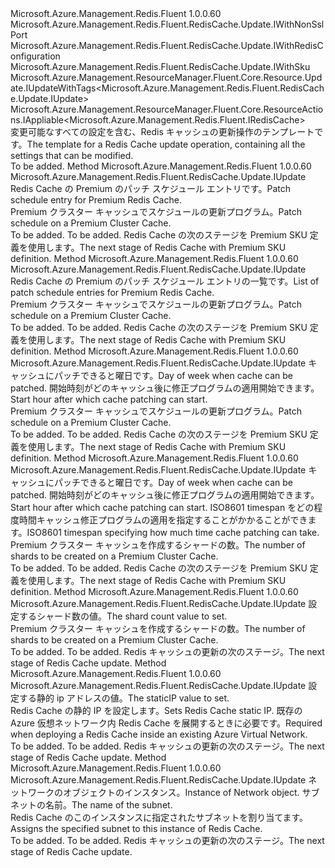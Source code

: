 <Type Name="IUpdate" FullName="Microsoft.Azure.Management.Redis.Fluent.RedisCache.Update.IUpdate">
  <TypeSignature Language="C#" Value="public interface IUpdate : Microsoft.Azure.Management.Redis.Fluent.RedisCache.Update.IWithNonSslPort, Microsoft.Azure.Management.Redis.Fluent.RedisCache.Update.IWithRedisConfiguration, Microsoft.Azure.Management.Redis.Fluent.RedisCache.Update.IWithSku, Microsoft.Azure.Management.ResourceManager.Fluent.Core.Resource.Update.IUpdateWithTags&lt;Microsoft.Azure.Management.Redis.Fluent.RedisCache.Update.IUpdate&gt;, Microsoft.Azure.Management.ResourceManager.Fluent.Core.ResourceActions.IAppliable&lt;Microsoft.Azure.Management.Redis.Fluent.IRedisCache&gt;" />
  <TypeSignature Language="ILAsm" Value=".class public interface auto ansi abstract IUpdate implements class Microsoft.Azure.Management.Redis.Fluent.RedisCache.Update.IWithNonSslPort, class Microsoft.Azure.Management.Redis.Fluent.RedisCache.Update.IWithRedisConfiguration, class Microsoft.Azure.Management.Redis.Fluent.RedisCache.Update.IWithSku, class Microsoft.Azure.Management.ResourceManager.Fluent.Core.Resource.Update.IUpdateWithTags`1&lt;class Microsoft.Azure.Management.Redis.Fluent.RedisCache.Update.IUpdate&gt;, class Microsoft.Azure.Management.ResourceManager.Fluent.Core.ResourceActions.IAppliable`1&lt;class Microsoft.Azure.Management.Redis.Fluent.IRedisCache&gt;, class Microsoft.Azure.Management.ResourceManager.Fluent.Core.ResourceActions.IIndexable" />
  <TypeSignature Language="DocId" Value="T:Microsoft.Azure.Management.Redis.Fluent.RedisCache.Update.IUpdate" />
  <TypeSignature Language="VB.NET" Value="Public Interface IUpdate&#xA;Implements IAppliable(Of IRedisCache), IUpdateWithTags(Of IUpdate), IWithNonSslPort, IWithRedisConfiguration, IWithSku" />
  <TypeSignature Language="F#" Value="type IUpdate = interface&#xA;    interface IAppliable&lt;IRedisCache&gt;&#xA;    interface IIndexable&#xA;    interface IUpdateWithTags&lt;IUpdate&gt;&#xA;    interface IWithSku&#xA;    interface IWithNonSslPort&#xA;    interface IWithRedisConfiguration" />
  <AssemblyInfo>
    <AssemblyName>Microsoft.Azure.Management.Redis.Fluent</AssemblyName>
    <AssemblyVersion>1.0.0.60</AssemblyVersion>
  </AssemblyInfo>
  <Interfaces>
    <Interface>
      <InterfaceName>Microsoft.Azure.Management.Redis.Fluent.RedisCache.Update.IWithNonSslPort</InterfaceName>
    </Interface>
    <Interface>
      <InterfaceName>Microsoft.Azure.Management.Redis.Fluent.RedisCache.Update.IWithRedisConfiguration</InterfaceName>
    </Interface>
    <Interface>
      <InterfaceName>Microsoft.Azure.Management.Redis.Fluent.RedisCache.Update.IWithSku</InterfaceName>
    </Interface>
    <Interface>
      <InterfaceName>Microsoft.Azure.Management.ResourceManager.Fluent.Core.Resource.Update.IUpdateWithTags&lt;Microsoft.Azure.Management.Redis.Fluent.RedisCache.Update.IUpdate&gt;</InterfaceName>
    </Interface>
    <Interface>
      <InterfaceName>Microsoft.Azure.Management.ResourceManager.Fluent.Core.ResourceActions.IAppliable&lt;Microsoft.Azure.Management.Redis.Fluent.IRedisCache&gt;</InterfaceName>
    </Interface>
  </Interfaces>
  <Docs>
    <summary>
            <span data-ttu-id="22edc-101">変更可能なすべての設定を含む、Redis キャッシュの更新操作のテンプレートです。</span><span class="sxs-lookup"><span data-stu-id="22edc-101">The template for a Redis Cache update operation, containing all the settings that can be modified.</span></span>
            </summary>
    <remarks>To be added.</remarks>
  </Docs>
  <Members>
    <Member MemberName="WithPatchSchedule">
      <MemberSignature Language="C#" Value="public Microsoft.Azure.Management.Redis.Fluent.RedisCache.Update.IUpdate WithPatchSchedule (Microsoft.Azure.Management.Redis.Fluent.Models.ScheduleEntry scheduleEntry);" />
      <MemberSignature Language="ILAsm" Value=".method public hidebysig newslot virtual instance class Microsoft.Azure.Management.Redis.Fluent.RedisCache.Update.IUpdate WithPatchSchedule(class Microsoft.Azure.Management.Redis.Fluent.Models.ScheduleEntry scheduleEntry) cil managed" />
      <MemberSignature Language="DocId" Value="M:Microsoft.Azure.Management.Redis.Fluent.RedisCache.Update.IUpdate.WithPatchSchedule(Microsoft.Azure.Management.Redis.Fluent.Models.ScheduleEntry)" />
      <MemberSignature Language="F#" Value="abstract member WithPatchSchedule : Microsoft.Azure.Management.Redis.Fluent.Models.ScheduleEntry -&gt; Microsoft.Azure.Management.Redis.Fluent.RedisCache.Update.IUpdate" Usage="iUpdate.WithPatchSchedule scheduleEntry" />
      <MemberType>Method</MemberType>
      <AssemblyInfo>
        <AssemblyName>Microsoft.Azure.Management.Redis.Fluent</AssemblyName>
        <AssemblyVersion>1.0.0.60</AssemblyVersion>
      </AssemblyInfo>
      <ReturnValue>
        <ReturnType>Microsoft.Azure.Management.Redis.Fluent.RedisCache.Update.IUpdate</ReturnType>
      </ReturnValue>
      <Parameters>
        <Parameter Name="scheduleEntry" Type="Microsoft.Azure.Management.Redis.Fluent.Models.ScheduleEntry" />
      </Parameters>
      <Docs>
        <param name="scheduleEntry"><span data-ttu-id="22edc-102">Redis Cache の Premium のパッチ スケジュール エントリです。</span><span class="sxs-lookup"><span data-stu-id="22edc-102">Patch schedule entry for Premium Redis Cache.</span></span></param>
        <summary>
            <span data-ttu-id="22edc-103">Premium クラスター キャッシュでスケジュールの更新プログラム。</span><span class="sxs-lookup"><span data-stu-id="22edc-103">Patch schedule on a Premium Cluster Cache.</span></span>
            </summary>
        <returns>To be added.</returns>
        <remarks>To be added.</remarks>
        <return><span data-ttu-id="22edc-104">Redis Cache の次のステージを Premium SKU 定義を使用します。</span><span class="sxs-lookup"><span data-stu-id="22edc-104">The next stage of Redis Cache with Premium SKU definition.</span></span></return>
      </Docs>
    </Member>
    <Member MemberName="WithPatchSchedule">
      <MemberSignature Language="C#" Value="public Microsoft.Azure.Management.Redis.Fluent.RedisCache.Update.IUpdate WithPatchSchedule (System.Collections.Generic.IList&lt;Microsoft.Azure.Management.Redis.Fluent.Models.ScheduleEntry&gt; scheduleEntry);" />
      <MemberSignature Language="ILAsm" Value=".method public hidebysig newslot virtual instance class Microsoft.Azure.Management.Redis.Fluent.RedisCache.Update.IUpdate WithPatchSchedule(class System.Collections.Generic.IList`1&lt;class Microsoft.Azure.Management.Redis.Fluent.Models.ScheduleEntry&gt; scheduleEntry) cil managed" />
      <MemberSignature Language="DocId" Value="M:Microsoft.Azure.Management.Redis.Fluent.RedisCache.Update.IUpdate.WithPatchSchedule(System.Collections.Generic.IList{Microsoft.Azure.Management.Redis.Fluent.Models.ScheduleEntry})" />
      <MemberSignature Language="VB.NET" Value="Public Function WithPatchSchedule (scheduleEntry As IList(Of ScheduleEntry)) As IUpdate" />
      <MemberSignature Language="F#" Value="abstract member WithPatchSchedule : System.Collections.Generic.IList&lt;Microsoft.Azure.Management.Redis.Fluent.Models.ScheduleEntry&gt; -&gt; Microsoft.Azure.Management.Redis.Fluent.RedisCache.Update.IUpdate" Usage="iUpdate.WithPatchSchedule scheduleEntry" />
      <MemberType>Method</MemberType>
      <AssemblyInfo>
        <AssemblyName>Microsoft.Azure.Management.Redis.Fluent</AssemblyName>
        <AssemblyVersion>1.0.0.60</AssemblyVersion>
      </AssemblyInfo>
      <ReturnValue>
        <ReturnType>Microsoft.Azure.Management.Redis.Fluent.RedisCache.Update.IUpdate</ReturnType>
      </ReturnValue>
      <Parameters>
        <Parameter Name="scheduleEntry" Type="System.Collections.Generic.IList&lt;Microsoft.Azure.Management.Redis.Fluent.Models.ScheduleEntry&gt;" />
      </Parameters>
      <Docs>
        <param name="scheduleEntry"><span data-ttu-id="22edc-105">Redis Cache の Premium のパッチ スケジュール エントリの一覧です。</span><span class="sxs-lookup"><span data-stu-id="22edc-105">List of patch schedule entries for Premium Redis Cache.</span></span></param>
        <summary>
            <span data-ttu-id="22edc-106">Premium クラスター キャッシュでスケジュールの更新プログラム。</span><span class="sxs-lookup"><span data-stu-id="22edc-106">Patch schedule on a Premium Cluster Cache.</span></span>
            </summary>
        <returns>To be added.</returns>
        <remarks>To be added.</remarks>
        <return><span data-ttu-id="22edc-107">Redis Cache の次のステージを Premium SKU 定義を使用します。</span><span class="sxs-lookup"><span data-stu-id="22edc-107">The next stage of Redis Cache with Premium SKU definition.</span></span></return>
      </Docs>
    </Member>
    <Member MemberName="WithPatchSchedule">
      <MemberSignature Language="C#" Value="public Microsoft.Azure.Management.Redis.Fluent.RedisCache.Update.IUpdate WithPatchSchedule (Microsoft.Azure.Management.Redis.Fluent.Models.DayOfWeek dayOfWeek, int startHourUtc);" />
      <MemberSignature Language="ILAsm" Value=".method public hidebysig newslot virtual instance class Microsoft.Azure.Management.Redis.Fluent.RedisCache.Update.IUpdate WithPatchSchedule(valuetype Microsoft.Azure.Management.Redis.Fluent.Models.DayOfWeek dayOfWeek, int32 startHourUtc) cil managed" />
      <MemberSignature Language="DocId" Value="M:Microsoft.Azure.Management.Redis.Fluent.RedisCache.Update.IUpdate.WithPatchSchedule(Microsoft.Azure.Management.Redis.Fluent.Models.DayOfWeek,System.Int32)" />
      <MemberSignature Language="F#" Value="abstract member WithPatchSchedule : Microsoft.Azure.Management.Redis.Fluent.Models.DayOfWeek * int -&gt; Microsoft.Azure.Management.Redis.Fluent.RedisCache.Update.IUpdate" Usage="iUpdate.WithPatchSchedule (dayOfWeek, startHourUtc)" />
      <MemberType>Method</MemberType>
      <AssemblyInfo>
        <AssemblyName>Microsoft.Azure.Management.Redis.Fluent</AssemblyName>
        <AssemblyVersion>1.0.0.60</AssemblyVersion>
      </AssemblyInfo>
      <ReturnValue>
        <ReturnType>Microsoft.Azure.Management.Redis.Fluent.RedisCache.Update.IUpdate</ReturnType>
      </ReturnValue>
      <Parameters>
        <Parameter Name="dayOfWeek" Type="Microsoft.Azure.Management.Redis.Fluent.Models.DayOfWeek" />
        <Parameter Name="startHourUtc" Type="System.Int32" />
      </Parameters>
      <Docs>
        <param name="dayOfWeek"><span data-ttu-id="22edc-108">キャッシュにパッチできると曜日です。</span><span class="sxs-lookup"><span data-stu-id="22edc-108">Day of week when cache can be patched.</span></span></param>
        <param name="startHourUtc"><span data-ttu-id="22edc-109">開始時刻がどのキャッシュ後に修正プログラムの適用開始できます。</span><span class="sxs-lookup"><span data-stu-id="22edc-109">Start hour after which cache patching can start.</span></span></param>
        <summary>
            <span data-ttu-id="22edc-110">Premium クラスター キャッシュでスケジュールの更新プログラム。</span><span class="sxs-lookup"><span data-stu-id="22edc-110">Patch schedule on a Premium Cluster Cache.</span></span>
            </summary>
        <returns>To be added.</returns>
        <remarks>To be added.</remarks>
        <return><span data-ttu-id="22edc-111">Redis Cache の次のステージを Premium SKU 定義を使用します。</span><span class="sxs-lookup"><span data-stu-id="22edc-111">The next stage of Redis Cache with Premium SKU definition.</span></span></return>
      </Docs>
    </Member>
    <Member MemberName="WithPatchSchedule">
      <MemberSignature Language="C#" Value="public Microsoft.Azure.Management.Redis.Fluent.RedisCache.Update.IUpdate WithPatchSchedule (Microsoft.Azure.Management.Redis.Fluent.Models.DayOfWeek dayOfWeek, int startHourUtc, TimeSpan maintenanceWindow);" />
      <MemberSignature Language="ILAsm" Value=".method public hidebysig newslot virtual instance class Microsoft.Azure.Management.Redis.Fluent.RedisCache.Update.IUpdate WithPatchSchedule(valuetype Microsoft.Azure.Management.Redis.Fluent.Models.DayOfWeek dayOfWeek, int32 startHourUtc, valuetype System.TimeSpan maintenanceWindow) cil managed" />
      <MemberSignature Language="DocId" Value="M:Microsoft.Azure.Management.Redis.Fluent.RedisCache.Update.IUpdate.WithPatchSchedule(Microsoft.Azure.Management.Redis.Fluent.Models.DayOfWeek,System.Int32,System.TimeSpan)" />
      <MemberSignature Language="F#" Value="abstract member WithPatchSchedule : Microsoft.Azure.Management.Redis.Fluent.Models.DayOfWeek * int * TimeSpan -&gt; Microsoft.Azure.Management.Redis.Fluent.RedisCache.Update.IUpdate" Usage="iUpdate.WithPatchSchedule (dayOfWeek, startHourUtc, maintenanceWindow)" />
      <MemberType>Method</MemberType>
      <AssemblyInfo>
        <AssemblyName>Microsoft.Azure.Management.Redis.Fluent</AssemblyName>
        <AssemblyVersion>1.0.0.60</AssemblyVersion>
      </AssemblyInfo>
      <ReturnValue>
        <ReturnType>Microsoft.Azure.Management.Redis.Fluent.RedisCache.Update.IUpdate</ReturnType>
      </ReturnValue>
      <Parameters>
        <Parameter Name="dayOfWeek" Type="Microsoft.Azure.Management.Redis.Fluent.Models.DayOfWeek" />
        <Parameter Name="startHourUtc" Type="System.Int32" />
        <Parameter Name="maintenanceWindow" Type="System.TimeSpan" />
      </Parameters>
      <Docs>
        <param name="dayOfWeek"><span data-ttu-id="22edc-112">キャッシュにパッチできると曜日です。</span><span class="sxs-lookup"><span data-stu-id="22edc-112">Day of week when cache can be patched.</span></span></param>
        <param name="startHourUtc"><span data-ttu-id="22edc-113">開始時刻がどのキャッシュ後に修正プログラムの適用開始できます。</span><span class="sxs-lookup"><span data-stu-id="22edc-113">Start hour after which cache patching can start.</span></span></param>
        <param name="maintenanceWindow"><span data-ttu-id="22edc-114">ISO8601 timespan をどの程度時間キャッシュ修正プログラムの適用を指定することがかかることができます。</span><span class="sxs-lookup"><span data-stu-id="22edc-114">ISO8601 timespan specifying how much time cache patching can take.</span></span></param>
        <summary>
            <span data-ttu-id="22edc-115">Premium クラスター キャッシュを作成するシャードの数。</span><span class="sxs-lookup"><span data-stu-id="22edc-115">The number of shards to be created on a Premium Cluster Cache.</span></span>
            </summary>
        <returns>To be added.</returns>
        <remarks>To be added.</remarks>
        <return><span data-ttu-id="22edc-116">Redis Cache の次のステージを Premium SKU 定義を使用します。</span><span class="sxs-lookup"><span data-stu-id="22edc-116">The next stage of Redis Cache with Premium SKU definition.</span></span></return>
      </Docs>
    </Member>
    <Member MemberName="WithShardCount">
      <MemberSignature Language="C#" Value="public Microsoft.Azure.Management.Redis.Fluent.RedisCache.Update.IUpdate WithShardCount (int shardCount);" />
      <MemberSignature Language="ILAsm" Value=".method public hidebysig newslot virtual instance class Microsoft.Azure.Management.Redis.Fluent.RedisCache.Update.IUpdate WithShardCount(int32 shardCount) cil managed" />
      <MemberSignature Language="DocId" Value="M:Microsoft.Azure.Management.Redis.Fluent.RedisCache.Update.IUpdate.WithShardCount(System.Int32)" />
      <MemberSignature Language="VB.NET" Value="Public Function WithShardCount (shardCount As Integer) As IUpdate" />
      <MemberSignature Language="F#" Value="abstract member WithShardCount : int -&gt; Microsoft.Azure.Management.Redis.Fluent.RedisCache.Update.IUpdate" Usage="iUpdate.WithShardCount shardCount" />
      <MemberType>Method</MemberType>
      <AssemblyInfo>
        <AssemblyName>Microsoft.Azure.Management.Redis.Fluent</AssemblyName>
        <AssemblyVersion>1.0.0.60</AssemblyVersion>
      </AssemblyInfo>
      <ReturnValue>
        <ReturnType>Microsoft.Azure.Management.Redis.Fluent.RedisCache.Update.IUpdate</ReturnType>
      </ReturnValue>
      <Parameters>
        <Parameter Name="shardCount" Type="System.Int32" />
      </Parameters>
      <Docs>
        <param name="shardCount"><span data-ttu-id="22edc-117">設定するシャード数の値。</span><span class="sxs-lookup"><span data-stu-id="22edc-117">The shard count value to set.</span></span></param>
        <summary>
            <span data-ttu-id="22edc-118">Premium クラスター キャッシュを作成するシャードの数。</span><span class="sxs-lookup"><span data-stu-id="22edc-118">The number of shards to be created on a Premium Cluster Cache.</span></span>
            </summary>
        <returns>To be added.</returns>
        <remarks>To be added.</remarks>
        <return><span data-ttu-id="22edc-119">Redis キャッシュの更新の次のステージ。</span><span class="sxs-lookup"><span data-stu-id="22edc-119">The next stage of Redis Cache update.</span></span></return>
      </Docs>
    </Member>
    <Member MemberName="WithStaticIP">
      <MemberSignature Language="C#" Value="public Microsoft.Azure.Management.Redis.Fluent.RedisCache.Update.IUpdate WithStaticIP (string staticIP);" />
      <MemberSignature Language="ILAsm" Value=".method public hidebysig newslot virtual instance class Microsoft.Azure.Management.Redis.Fluent.RedisCache.Update.IUpdate WithStaticIP(string staticIP) cil managed" />
      <MemberSignature Language="DocId" Value="M:Microsoft.Azure.Management.Redis.Fluent.RedisCache.Update.IUpdate.WithStaticIP(System.String)" />
      <MemberSignature Language="VB.NET" Value="Public Function WithStaticIP (staticIP As String) As IUpdate" />
      <MemberSignature Language="F#" Value="abstract member WithStaticIP : string -&gt; Microsoft.Azure.Management.Redis.Fluent.RedisCache.Update.IUpdate" Usage="iUpdate.WithStaticIP staticIP" />
      <MemberType>Method</MemberType>
      <AssemblyInfo>
        <AssemblyName>Microsoft.Azure.Management.Redis.Fluent</AssemblyName>
        <AssemblyVersion>1.0.0.60</AssemblyVersion>
      </AssemblyInfo>
      <ReturnValue>
        <ReturnType>Microsoft.Azure.Management.Redis.Fluent.RedisCache.Update.IUpdate</ReturnType>
      </ReturnValue>
      <Parameters>
        <Parameter Name="staticIP" Type="System.String" />
      </Parameters>
      <Docs>
        <param name="staticIP"><span data-ttu-id="22edc-120">設定する静的 ip アドレスの値。</span><span class="sxs-lookup"><span data-stu-id="22edc-120">The staticIP value to set.</span></span></param>
        <summary>
            <span data-ttu-id="22edc-121">Redis Cache の静的 IP を設定します。</span><span class="sxs-lookup"><span data-stu-id="22edc-121">Sets Redis Cache static IP.</span></span> <span data-ttu-id="22edc-122">既存の Azure 仮想ネットワーク内 Redis Cache を展開するときに必要です。</span><span class="sxs-lookup"><span data-stu-id="22edc-122">Required when deploying a Redis Cache inside an existing Azure Virtual Network.</span></span>
            </summary>
        <returns>To be added.</returns>
        <remarks>To be added.</remarks>
        <return><span data-ttu-id="22edc-123">Redis キャッシュの更新の次のステージ。</span><span class="sxs-lookup"><span data-stu-id="22edc-123">The next stage of Redis Cache update.</span></span></return>
      </Docs>
    </Member>
    <Member MemberName="WithSubnet">
      <MemberSignature Language="C#" Value="public Microsoft.Azure.Management.Redis.Fluent.RedisCache.Update.IUpdate WithSubnet (Microsoft.Azure.Management.ResourceManager.Fluent.Core.IHasId networkResource, string subnetName);" />
      <MemberSignature Language="ILAsm" Value=".method public hidebysig newslot virtual instance class Microsoft.Azure.Management.Redis.Fluent.RedisCache.Update.IUpdate WithSubnet(class Microsoft.Azure.Management.ResourceManager.Fluent.Core.IHasId networkResource, string subnetName) cil managed" />
      <MemberSignature Language="DocId" Value="M:Microsoft.Azure.Management.Redis.Fluent.RedisCache.Update.IUpdate.WithSubnet(Microsoft.Azure.Management.ResourceManager.Fluent.Core.IHasId,System.String)" />
      <MemberSignature Language="VB.NET" Value="Public Function WithSubnet (networkResource As IHasId, subnetName As String) As IUpdate" />
      <MemberSignature Language="F#" Value="abstract member WithSubnet : Microsoft.Azure.Management.ResourceManager.Fluent.Core.IHasId * string -&gt; Microsoft.Azure.Management.Redis.Fluent.RedisCache.Update.IUpdate" Usage="iUpdate.WithSubnet (networkResource, subnetName)" />
      <MemberType>Method</MemberType>
      <AssemblyInfo>
        <AssemblyName>Microsoft.Azure.Management.Redis.Fluent</AssemblyName>
        <AssemblyVersion>1.0.0.60</AssemblyVersion>
      </AssemblyInfo>
      <ReturnValue>
        <ReturnType>Microsoft.Azure.Management.Redis.Fluent.RedisCache.Update.IUpdate</ReturnType>
      </ReturnValue>
      <Parameters>
        <Parameter Name="networkResource" Type="Microsoft.Azure.Management.ResourceManager.Fluent.Core.IHasId" />
        <Parameter Name="subnetName" Type="System.String" />
      </Parameters>
      <Docs>
        <param name="networkResource"><span data-ttu-id="22edc-124">ネットワークのオブジェクトのインスタンス。</span><span class="sxs-lookup"><span data-stu-id="22edc-124">Instance of Network object.</span></span></param>
        <param name="subnetName"><span data-ttu-id="22edc-125">サブネットの名前。</span><span class="sxs-lookup"><span data-stu-id="22edc-125">The name of the subnet.</span></span></param>
        <summary>
            <span data-ttu-id="22edc-126">Redis Cache のこのインスタンスに指定されたサブネットを割り当てます。</span><span class="sxs-lookup"><span data-stu-id="22edc-126">Assigns the specified subnet to this instance of Redis Cache.</span></span>
            </summary>
        <returns>To be added.</returns>
        <remarks>To be added.</remarks>
        <return><span data-ttu-id="22edc-127">Redis キャッシュの更新の次のステージ。</span><span class="sxs-lookup"><span data-stu-id="22edc-127">The next stage of Redis Cache update.</span></span></return>
      </Docs>
    </Member>
  </Members>
</Type>